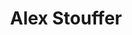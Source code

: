 ---
title: Alex Stouffer
bio: |
  Alex Stouffer-DeBord is a front-end web application developer with an affinity for the pioneers of decentralized tech. I love to analyze how systems function and am generally interested in learning how solutions are engineered and applied to real-world problems. 
avatar: /images/stouffer.jpg
featured: true
---